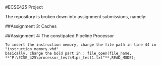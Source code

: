 #ECSE425 Project

The repository is broken down into assignment submissions, namely:

##Assignment 3: Caches

##Assignment 4: The constipated Pipeline Processor

    To insert the instruction memory, change the file path in line 44 in "instruction_memory.vhd"
    basically, change the bold part in : file_open(file_name, **"P:\ECSE_425\processor_test\Mips_test1.txt"**,READ_MODE);
